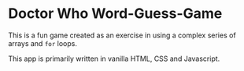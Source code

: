 # Doctor Who Word-Guess-Game

This is a fun game created as an exercise in using a complex series of arrays and `for` loops.

This app is primarily written in vanilla HTML, CSS and Javascript.
